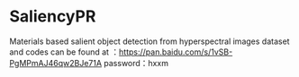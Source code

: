 # SaliencyPR
Materials based salient object detection from hyperspectral images
dataset and codes can be found at ：https://pan.baidu.com/s/1vSB-PgMPmAJ46qw2BJe71A password：hxxm
